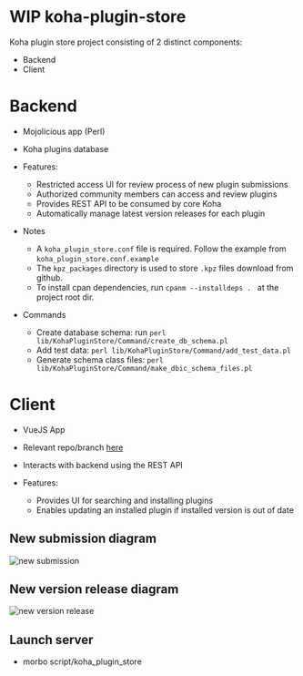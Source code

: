 # WIP koha-plugin-store

Koha plugin store project consisting of 2 distinct components:
- Backend
- Client

# Backend
- Mojolicious app (Perl)
- Koha plugins database

- Features:
  - Restricted access UI for review process of new plugin submissions
  - Authorized community members can access and review plugins
  - Provides REST API to be consumed by core Koha
  - Automatically manage latest version releases for each plugin

- Notes
  - A `koha_plugin_store.conf` file is required. Follow the example from `koha_plugin_store.conf.example`
  - The `kpz_packages` directory is used to store `.kpz` files download from github.
  - To install cpan dependencies, run `cpanm --installdeps . ` at the project root dir.

- Commands
  - Create database schema: run `perl lib/KohaPluginStore/Command/create_db_schema.pl`
  - Add test data: `perl lib/KohaPluginStore/Command/add_test_data.pl`
  - Generate schema class files: `perl lib/KohaPluginStore/Command/make_dbic_schema_files.pl`

# Client
- VueJS App
- Relevant repo/branch [here](https://github.com/PTFS-Europe/koha/tree/plugin_store)
- Interacts with backend using the REST API

- Features:
  - Provides UI for searching and installing plugins
  - Enables updating an installed plugin if installed version is out of date

## New submission diagram
![new submission](https://github.com/ammopt/koha-plugin-store/blob/main/new-submission.jpg?raw=true)

## New version release diagram
![new version release](https://github.com/ammopt/koha-plugin-store/blob/main/new-version-release.jpg?raw=true)

## Launch server
- morbo script/koha_plugin_store

